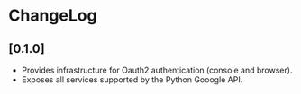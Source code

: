 # ChangeLog

## [0.1.0]

* Provides infrastructure for Oauth2 authentication (console and browser).
* Exposes all services supported by the Python Gooogle API.
